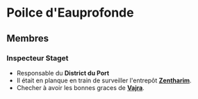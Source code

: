 # Poilce d'Eauprofonde

## Membres

### Inspecteur Staget

* Responsable du **District du Port**
* Il était en planque en train de surveiller l'entrepôt [**Zentharim**](../ORGANISATIONS/Zentharims.md).
* Checher à avoir les bonnes graces de [**Vajra**](../PERSONNAGES/VajraSafahr.md).